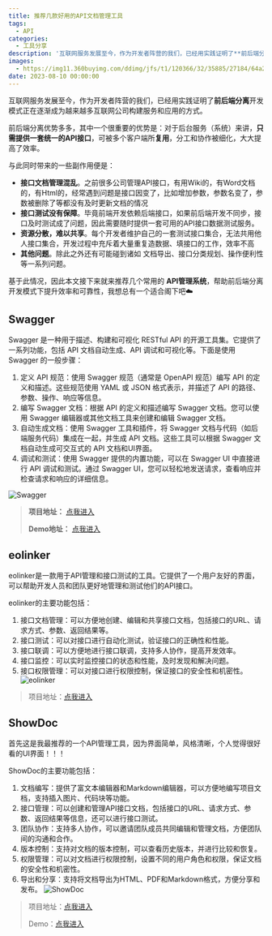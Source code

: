 ```yaml
---
title: 推荐几款好用的API文档管理工具
tags:
  - API
categories:
  - 工具分享
description: '互联网服务发展至今，作为开发者阵营的我们，已经用实践证明了**前后端分离**开发模式正在逐渐成为越来越多互联网公司构建服务和应用的方式。 '
images:
  - https://img11.360buyimg.com/ddimg/jfs/t1/120366/32/35885/27184/64a24181F7497ff67/58deb560821eb1b2.jpg
date: 2023-08-10 00:00:00
---
```

互联网服务发展至今，作为开发者阵营的我们，已经用实践证明了**前后端分离**开发模式正在逐渐成为越来越多互联网公司构建服务和应用的方式。

前后端分离优势多多，其中一个很重要的优势是：对于后台服务（系统）来讲，**只需提供一套统一的API接口**，可被多个客户端所**复用**，分工和协作被细化，大大提高了效率。



与此同时带来的一些副作用便是：

- **接口文档管理混乱**。之前很多公司管理API接口，有用Wiki的，有Word文档的，有Html的，经常遇到问题是接口因变了，比如增加参数，参数名变了，参数被删除了等都没有及时更新文档的情况
- **接口测试没有保障**。毕竟前端开发依赖后端接口，如果前后端开发不同步，接口及时测试成了问题，因此需要随时提供一套可用的API接口数据测试服务。
- **资源分散，难以共享**。每个开发者维护自己的一套测试接口集合，无法共用他人接口集合，开发过程中充斥着大量重复造数据、填接口的工作，效率不高
- **其他问题**。除此之外还有可能碰到诸如 文档导出、接口分类规划、操作便利性等一系列问题。

基于此情况，因此本文接下来就来推荐几个常用的 **API管理系统**，帮助前后端分离开发模式下提升效率和可靠性，我想总有一个适合阁下吧☁️

## Swagger

Swagger 是一种用于描述、构建和可视化 RESTful API 的开源工具集。它提供了一系列功能，包括 API 文档自动生成、API 调试和可视化等。下面是使用 Swagger 的一般步骤：

1. 定义 API 规范：使用 Swagger 规范（通常是 OpenAPI 规范）编写 API 的定义和描述。这些规范使用 YAML 或 JSON 格式表示，并描述了 API 的路径、参数、操作、响应等信息。
2. 编写 Swagger 文档：根据 API 的定义和描述编写 Swagger 文档。您可以使用 Swagger 编辑器或其他文档工具来创建和编辑 Swagger 文档。
3. 自动生成文档：使用 Swagger 工具和插件，将 Swagger 文档与代码（如后端服务代码）集成在一起，并生成 API 文档。这些工具可以根据 Swagger 文档自动生成可交互式的 API 文档和UI界面。
4. 调试和测试：使用 Swagger 提供的内置功能，可以在 Swagger UI 中直接进行 API 调试和测试。通过 Swagger UI，您可以轻松地发送请求，查看响应并检查请求和响应的详细信息。

![Swagger](https://img12.360buyimg.com/ddimg/jfs/t1/88771/29/40939/35711/649d4162F0ae5e8a1/e58acb23c8d137cc.jpg)

> **项目地址：** [点我进入](https://swagger.io/)
>
> **Demo地址：** [点我进入](https://petstore.swagger.io/?_ga=2.236281281.1352811789.1688009658-1749052190.1688009657)

## **eolinker**

eolinker是一款用于API管理和接口测试的工具。它提供了一个用户友好的界面，可以帮助开发人员和团队更好地管理和测试他们的API接口。

eolinker的主要功能包括：

1. 接口文档管理：可以方便地创建、编辑和共享接口文档，包括接口的URL、请求方式、参数、返回结果等。
2. 接口测试：可以对接口进行自动化测试，验证接口的正确性和性能。
3. 接口联调：可以方便地进行接口联调，支持多人协作，提高开发效率。
4. 接口监控：可以实时监控接口的状态和性能，及时发现和解决问题。
5. 接口权限管理：可以对接口进行权限控制，保证接口的安全性和机密性。
   ![eolinker](https://img14.360buyimg.com/ddimg/jfs/t1/217216/15/31386/73720/64a23de7Fd01c77b7/2ac787495d2a64cc.jpg%22)

> 项目地址：[点我进入](https://www.eolink.com/apikit)

## **ShowDoc**

首先这是我最推荐的一个API管理工具，因为界面简单，风格清晰，个人觉得很好看的UI界面！！！

ShowDoc的主要功能包括：

1. 文档编写：提供了富文本编辑器和Markdown编辑器，可以方便地编写项目文档，支持插入图片、代码块等功能。
2. 接口管理：可以创建和管理API接口文档，包括接口的URL、请求方式、参数、返回结果等信息，还可以进行接口测试。
3. 团队协作：支持多人协作，可以邀请团队成员共同编辑和管理文档，方便团队间的沟通和合作。
4. 版本控制：支持对文档的版本控制，可以查看历史版本，并进行比较和恢复。
5. 权限管理：可以对文档进行权限控制，设置不同的用户角色和权限，保证文档的安全性和机密性。
6. 导出和分享：支持将文档导出为HTML、PDF和Markdown格式，方便分享和发布。
   ![ShowDoc](https://img11.360buyimg.com/ddimg/jfs/t1/120366/32/35885/27184/64a24181F7497ff67/58deb560821eb1b2.jpg)

> 项目地址：[点我进入](https://www.showdoc.com.cn/)
>
> Demo：[点我进入](https://www.showdoc.com.cn/demo/9)